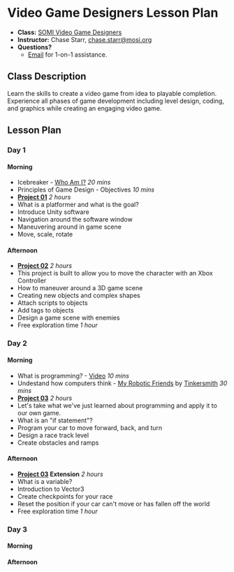 # Video Game Designers Lesson Plan

* **Class:** [SOMI Video Game Designers](http://www.campfun.org/scoumoin.html)
* **Instructor:** Chase Starr, [chase.starr@mosi.org](mailto:chase.starr@mosi.org)
* **Questions?**
  * [Email](mailto:chase.starr@mosi.org) for 1-on-1 assistance.

## Class Description
Learn the skills to create a video game from idea to playable completion. Experience all phases of game development including level design, coding, and graphics while creating an engaging video game.

## Lesson Plan
### Day 1
#### Morning
* Icebreaker - [Who Am I?](http://www.icebreakers.ws/medium-group/who-am-i.html) *20 mins*
* Principles of Game Design - Objectives *10 mins*
* **[Project 01](https://github.com/mositech/videoGameDesigners/tree/master/01_Platformer)** *2 hours*
 * What is a platformer and what is the goal?
 * Introduce Unity software
 * Navigation around the software window
 * Maneuvering around in game scene
 * Move, scale, rotate

#### Afternoon
* **[Project 02](https://github.com/mositech/videoGameDesigners/tree/master/02_XboxController)** *2 hours*
 * This project is built to allow you to move the character with an Xbox Controller
 * How to maneuver around a 3D game scene
 * Creating new objects and complex shapes
 * Attach scripts to objects
 * Add tags to objects
 * Design a game scene with enemies
* Free exploration time *1 hour* 
 
### Day 2
#### Morning
* What is programming? - [Video](https://www.youtube.com/watch?v=z06QR-tz1_o) *10 mins*
* Undestand how computers think - [My Robotic Friends](https://csedweek.org/files/CSEDrobotics.pdf) by [Tinkersmith](http://thinkersmith.org/) *30 mins*
* **[Project 03](https://github.com/mositech/videoGameDesigners/tree/master/03_CarRace)** *2 hours*
 * Let's take what we've just learned about programming and apply it to our own game.
 * What is an "if statement"?
 * Program your car to move forward, back, and turn
 * Design a race track level
 * Create obstacles and ramps

#### Afternoon
* **[Project 03](https://github.com/mositech/videoGameDesigners/tree/master/03_CarRace) Extension** *2 hours*
 * What is a variable? 
 * Introduction to Vector3
 * Create checkpoints for your race
 * Reset the position if your car can't move or has fallen off the world
* Free exploration time *1 hour* 

### Day 3
#### Morning

#### Afternoon

